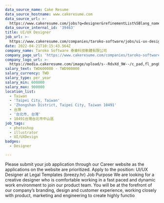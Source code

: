 ```yaml
---
data_source_name: Cake Resume
data_source_hostname: www.cakeresume.com
data_source_url: >-
  https://www.cakeresume.com/jobs?q=designer&refinementList%5Blang_name%5D%5B0%5D=English&refinementList%5Bsalary_type%5D=per_year
data_source_internal_id: '39463'
title: UI/UX Designer
job_url: >-
  https://www.cakeresume.com/companies/taroko-software/jobs/ui-ux-designer-82818f
date: 2022-04-21T10:15:43.564Z
company_name: Taroko Software 泰樂科技軟體有限公司
company_page_url: 'https://www.cakeresume.com/companies/taroko-software'
company_logo_url: >-
  https://media.cakeresume.com/image/upload/s--RdvXd_9W--/c_pad,fl_png8,h_200,w_200/v1568824832/atcpbmq3y7bg1reodaol.png
salary_text: TWD600000 - TWD900000
salary_currency: TWD
salary_type: per_year
salary_min: 600000
salary_max: 900000
location_list:
  - Taiwan
  - 'Taipei City, Taiwan'
  - 'Zhongshan District, Taipei City, Taiwan 10491'
  - 台灣
  - '台北市, 台灣'
  - 10491台灣台北市中山區
job_tags:
  - photoshop
  - illustrator
  - UI/UXDesign
badges:
  - Designer

---
```


Please submit your job application through our Career website as the applications on the website are prioritized. Apply to the position: UI/UX Designer at Legal Templates (breezy.hr) Job Purpose We are looking for a creative designer who is comfortable working in a fast paced and dynamic work environment to join our product team. You will be at the forefront of our company’s branding, design and customer experience, working closely with product, marketing and engineering to create highly functio